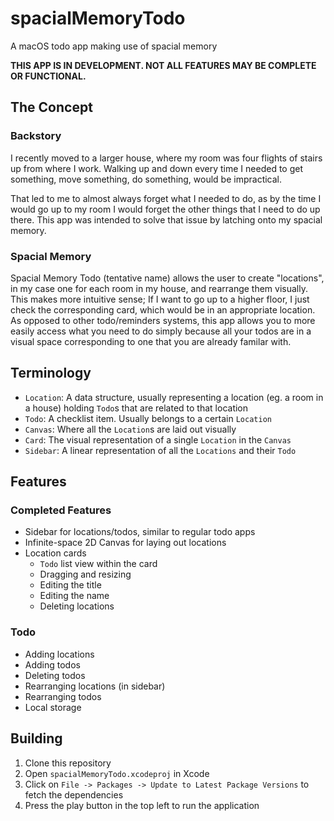 # spacialMemoryTodo
A macOS todo app making use of spacial memory

**THIS APP IS IN DEVELOPMENT. NOT ALL FEATURES MAY BE COMPLETE OR FUNCTIONAL.**

## The Concept
### Backstory
I recently moved to a larger house, where my room was four flights of stairs up from where I work.
Walking up and down every time I needed to get something, move something, do something, would be impractical.

That led to me to almost always forget what I needed to do, as by the time I would go up to my room I would forget
the other things that I need to do up there. This app was intended to solve that issue by latching onto my spacial memory.

### Spacial Memory
Spacial Memory Todo (tentative name) allows the user to create "locations", in my case one for each room in my house, and rearrange them visually.
This makes more intuitive sense; If I want to go up to a higher floor, I just check the corresponding card, which would be in an appropriate location.
As opposed to other todo/reminders systems, this app allows you to more easily access what you need to do simply because all your todos are in a visual
space corresponding to one that you are already familar with.

## Terminology
- `Location`: A data structure, usually representing a location (eg. a room in a house) holding `Todo`s that are related to that location
- `Todo`: A checklist item. Usually belongs to a certain `Location`
- `Canvas`: Where all the `Location`s are laid out visually
- `Card`: The visual representation of a single `Location` in the `Canvas`
- `Sidebar`: A linear representation of all the `Locations` and their `Todo`

## Features

### Completed Features
- Sidebar for locations/todos, similar to regular todo apps
- Infinite-space 2D Canvas for laying out locations
- Location cards
  - `Todo` list view within the card
  - Dragging and resizing
  - Editing the title
  - Editing the name
  - Deleting locations

### Todo
- Adding locations
- Adding todos
- Deleting todos
- Rearranging locations (in sidebar)
- Rearranging todos
- Local storage

## Building
1. Clone this repository
2. Open `spacialMemoryTodo.xcodeproj` in Xcode
3. Click on `File -> Packages -> Update to Latest Package Versions` to fetch the dependencies
4. Press the play button in the top left to run the application
